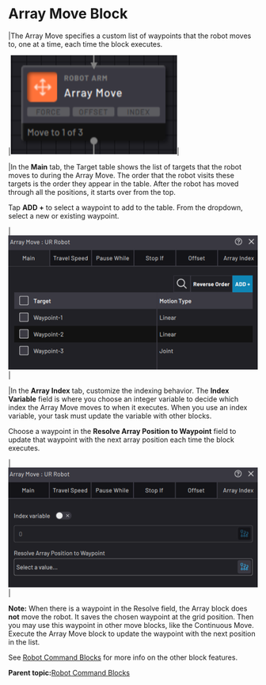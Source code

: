 # Array Move Block

|The Array Move specifies a custom list of waypoints that the robot moves to, one at a time, each time the block executes.

|![](../Images/TaskCanvasBlockGlossary/Robot-Array-Block.png)|

|In the **Main** tab, the Target table shows the list of targets that the robot moves to during the Array Move. The order that the robot visits these targets is the order they appear in the table. After the robot has moved through all the positions, it starts over from the top.

Tap **ADD +** to select a waypoint to add to the table. From the dropdown, select a new or existing waypoint.

|![](../Images/TaskCanvasBlockGlossary/Robot-Array-Settings-Main.png)|

|In the **Array Index** tab, customize the indexing behavior. The **Index Variable** field is where you choose an integer variable to decide which index the Array Move moves to when it executes. When you use an index variable, your task must update the variable with other blocks.

Choose a waypoint in the **Resolve Array Position to Waypoint** field to update that waypoint with the next array position each time the block executes.

|![](../Images/TaskCanvasBlockGlossary/Robot-Array-Settings-ArrayIndex.png)|

**Note:** When there is a waypoint in the Resolve field, the Array block does **not** move the robot. It saves the chosen waypoint at the grid position. Then you may use this waypoint in other move blocks, like the Continuous Move. Execute the Array Move block to update the waypoint with the next position in the list.

See [Robot Command Blocks](Robot-Overview.md) for more info on the other block features.

**Parent topic:**[Robot Command Blocks](../TaskCanvasBlockGlossary/Robot-Overview.md)

